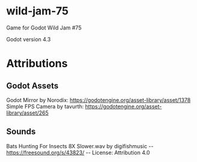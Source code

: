 # wild-jam-75
Game for Godot Wild Jam #75

Godot version 4.3

# Attributions

## Godot Assets
Godot Mirror by Norodix: https://godotengine.org/asset-library/asset/1378
Simple FPS Camera by tavurth: https://godotengine.org/asset-library/asset/265

## Sounds
Bats Hunting For Insects 8X Slower.wav by digifishmusic -- https://freesound.org/s/43823/ -- License: Attribution 4.0
